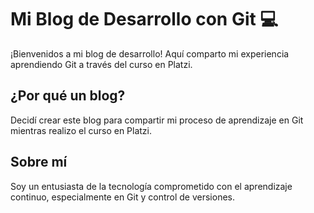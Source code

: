 # Mi Blog de Desarrollo con Git 💻

¡Bienvenidos a mi blog de desarrollo! Aquí comparto mi experiencia aprendiendo Git a través del curso en Platzi.

## ¿Por qué un blog?

Decidí crear este blog para compartir mi proceso de aprendizaje en Git mientras realizo el curso en Platzi.

## Sobre mí

Soy un entusiasta de la tecnología comprometido con el aprendizaje continuo, especialmente en Git y control de versiones.